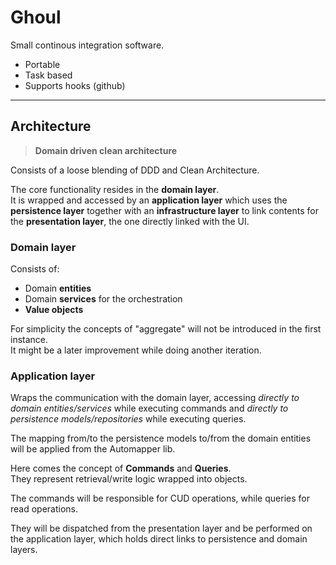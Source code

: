 # Ghoul

Small continous integration software.

- Portable
- Task based
- Supports hooks (github)

***

## Architecture

> **Domain driven clean architecture**  

Consists of a loose blending of DDD and Clean Architecture.

The core functionality resides in the **domain layer**.  
It is wrapped and accessed by an **application layer** which uses the **persistence layer** together with an **infrastructure layer** to link contents for the **presentation layer**, the one directly linked with the UI.


### Domain layer

Consists of:

- Domain **entities**
- Domain **services** for the orchestration
- **Value objects**

For simplicity the concepts of "aggregate" will not be introduced in the first instance.  
It might be a later improvement while doing another iteration.

### Application layer

Wraps the communication with the domain layer, accessing *directly to domain entities/services* while executing commands and *directly to persistence models/repositories* while executing queries.

The mapping from/to the persistence models to/from the domain entities will be applied from the Automapper lib.

Here comes the concept of **Commands** and **Queries**.  
They represent retrieval/write logic wrapped into objects.

The commands will be responsible for CUD operations, while queries for read operations.

They will be dispatched from the presentation layer and be performed on the application layer, which holds direct links to persistence and domain layers.